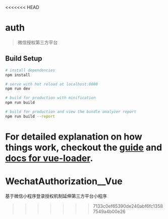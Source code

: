 <<<<<<< HEAD
# auth

> 微信授权第三方平台

## Build Setup

``` bash
# install dependencies
npm install

# serve with hot reload at localhost:8080
npm run dev

# build for production with minification
npm run build

# build for production and view the bundle analyzer report
npm run build --report
```

For detailed explanation on how things work, checkout the [guide](http://vuejs-templates.github.io/webpack/) and [docs for vue-loader](http://vuejs.github.io/vue-loader).
=======
# WechatAuthorization__Vue
基于微信小程序登录授权机制延伸第三方平台小程序
>>>>>>> 7133c0ef65390de240abf6fc13587549a4b00e26
